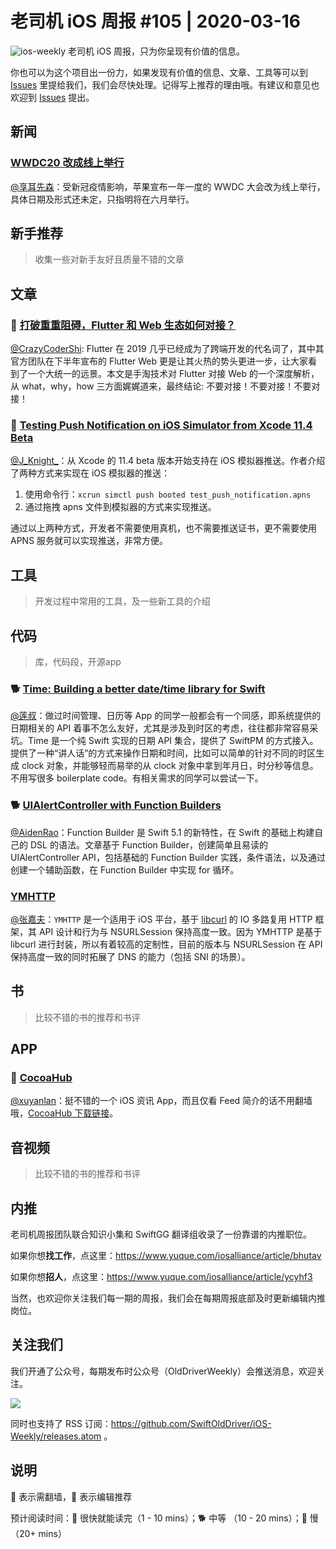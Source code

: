 # 老司机 iOS 周报 #105 | 2020-03-16

![ios-weekly](https://github.com/SwiftOldDriver/iOS-Weekly/blob/master/assets/ios-weekly.png?raw=true)
老司机 iOS 周报，只为你呈现有价值的信息。

你也可以为这个项目出一份力，如果发现有价值的信息、文章、工具等可以到 [Issues](https://github.com/SwiftOldDriver/iOS-Weekly/issues) 里提给我们，我们会尽快处理。记得写上推荐的理由哦。有建议和意见也欢迎到 [Issues](https://github.com/SwiftOldDriver/iOS-Weekly/issues) 提出。

## 新闻

### [WWDC20  改成线上举行](https://developer.apple.com/wwdc20/)

[@享耳先森](https://github.com/iblacksun)：受新冠疫情影响，苹果宣布一年一度的  WWDC 大会改为线上举行，具体日期及形式还未定，只指明将在六月举行。

## 新手推荐

> 收集一些对新手友好且质量不错的文章

## 文章

### 🌟 [打破重重阻碍，Flutter 和 Web 生态如何对接？](https://mp.weixin.qq.com/s/eL02zPLFbTOXm1vS6UEA4g)

[@CrazyCoderShi](https://github.com/CrazyCoderShi): Flutter 在 2019 几乎已经成为了跨端开发的代名词了，其中其官方团队在下半年宣布的 Flutter Web 更是让其火热的势头更进一步，让大家看到了一个大统一的远景。本文是手淘技术对 Flutter 对接 Web 的一个深度解析，从 what，why，how 三方面娓娓道来，最终结论: 不要对接！不要对接！不要对接！


### 🐎 [Testing Push Notification on iOS Simulator from Xcode 11.4 Beta](https://medium.com/flawless-app-stories/testing-push-notification-on-ios-simulator-from-xcode-11-4-beta-2fdd91d67bff)

[@J_Knight_](https://weibo.com/1929625262/profile?rightmod=1&wvr=6&mod=personinfo&is_all=1)：从 Xcode 的 11.4 beta 版本开始支持在 iOS 模拟器推送。作者介绍了两种方式来实现在 iOS 模拟器的推送：
1. 使用命令行：``xcrun simctl push booted test_push_notification.apns``
2. 通过拖拽 apns 文件到模拟器的方式来实现推送。

通过以上两种方式，开发者不需要使用真机，也不需要推送证书，更不需要使用 APNS 服务就可以实现推送，非常方便。


## 工具

> 开发过程中常用的工具，及一些新工具的介绍

## 代码

> 库，代码段，开源app

### 🐕 [Time: Building a better date/time library for Swift](https://github.com/davedelong/time)

[@莲叔](http://aaaron7.github.io/)：做过时间管理、日历等 App 的同学一般都会有一个同感，即系统提供的日期相关的 API 着事不怎么友好，尤其是涉及到时区的考虑，往往都非常容易采坑。Time 是一个纯 Swift 实现的日期 API 集合，提供了 SwiftPM 的方式接入。提供了一种“讲人话”的方式来操作日期和时间，比如可以简单的针对不同的时区生成 clock 对象，并能够轻而易举的从 clock 对象中拿到年月日，时分秒等信息。不用写很多 boilerplate code。有相关需求的同学可以尝试一下。

### 🐕 [UIAlertController with Function Builders](https://felginep.github.io/2020-03-10/uialertcontroller-function-builders)
[@AidenRao](https://weibo.com/AidenRao)：Function Builder 是 Swift 5.1 的新特性，在 Swift 的基础上构建自己的 DSL 的语法。文章基于 Function Builder，创建简单且易读的 UIAlertController API，包括基础的 Function Builder 实践，条件语法，以及通过创建一个辅助函数，在 Function Builder 中实现 for 循环。

### [YMHTTP](https://github.com/zymxxxs/YMHTTP)
[@张嘉夫](https://github.com/josephchang10)：`YMHTTP` 是一个适用于 iOS 平台，基于 [libcurl](https://curl.haxx.se/) 的 IO 多路复用 HTTP 框架，其 API 设计和行为与 NSURLSession 保持高度一致。因为 YMHTTP 是基于 libcurl 进行封装，所以有着较高的定制性，目前的版本与 NSURLSession 在 API 保持高度一致的同时拓展了 DNS 的能力（包括 SNI 的场景）。

## 书
> 比较不错的书的推荐和书评

## APP

### 🐎 [CocoaHub](https://cocoahub.app/?utm_campaign=iOS%2BDev%2BWeekly&utm_medium=email&utm_source=iOS%2BDev%2BWeekly%2BIssue%2B445)

[@xuyanlan](https://www.xuyanlan.com)：挺不错的一个 iOS 资讯 App，而且仅看 Feed 简介的话不用翻墙哦，[CocoaHub 下载链接](https://apps.apple.com/app/id1467755462)。


## 音视频

> 比较不错的书的推荐和书评

## 内推

老司机周报团队联合知识小集和 SwiftGG 翻译组收录了一份靠谱的内推职位。

如果你想**找工作**，点这里：https://www.yuque.com/iosalliance/article/bhutav

如果你想**招人**，点这里：https://www.yuque.com/iosalliance/article/ycyhf3

当然，也欢迎你关注我们每一期的周报，我们会在每期周报底部及时更新编辑内推岗位。

## 关注我们

我们开通了公众号，每期发布时公众号（OldDriverWeekly）会推送消息，欢迎关注。

![](https://github.com/SwiftOldDriver/iOS-Weekly/blob/master/assets/qrcode_for_wechat.jpg?raw=true)

同时也支持了 RSS 订阅：https://github.com/SwiftOldDriver/iOS-Weekly/releases.atom 。

## 说明

🚧 表示需翻墙，🌟 表示编辑推荐

预计阅读时间：🐎 很快就能读完（1 - 10 mins）；🐕 中等 （10 - 20 mins）；🐢 慢（20+ mins）
